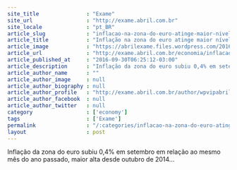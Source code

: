 ```yaml
---
site_title               : "Exame"
site_url                 : "http://exame.abril.com.br"
site_locale              : "pt_BR"
article_slug             : "inflacao-na-zona-do-euro-atinge-maior-nivel-desde-2014"
article_title            : "Inflação na zona do euro atinge maior nível desde 2014"
article_image            : "https://abrilexame.files.wordpress.com/2016/09/size_960_16_9_moeda-euro26.jpg?quality=70&strip=all&w=960"
article_url              : "http://exame.abril.com.br/economia/inflacao-na-zona-do-euro-atinge-maior-nivel-desde-2014/"
article_published_at     : "2016-09-30T06:25:12-03:00"
article_description      : "Inflação da zona do euro subiu 0,4% em setembro em relação ao mesmo mês do ano passado, maior alta desde outubro de 2014..."
article_author_name      : ""
article_author_image     : null
article_author_biography : null
article_author_profile   : "http://exame.abril.com.br/author/wpvipabril/"
article_author_facebook  : null
article_author_twitter   : null
category                 : ['economy']
tags                     : ['Exame']
permalink                : "/:categories/inflacao-na-zona-do-euro-atinge-maior-nivel-desde-2014/"
layout                   : post
---
```


Inflação da zona do euro subiu 0,4% em setembro em relação ao mesmo mês do ano passado, maior alta desde outubro de 2014...
